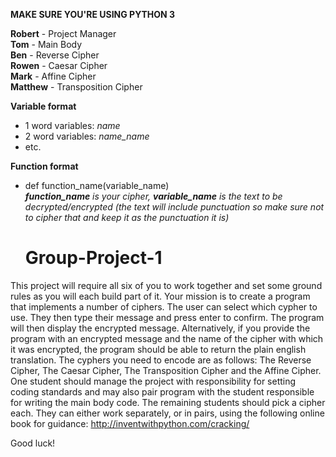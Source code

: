 **MAKE SURE YOU'RE USING PYTHON 3**  


**Robert** - Project Manager  
**Tom**     - Main Body  
**Ben**     - Reverse Cipher  
**Rowen**   - Caesar Cipher  
**Mark**    - Affine Cipher  
**Matthew** - Transposition Cipher  

**Variable format**  
- 1 word variables: *name*  
- 2 word variables: *name_name*  
- etc.  
  
  
**Function format**  
- def function_name(variable_name)  
***function_name** is your cipher, **variable_name** is the text to be decrypted/encrypted (the text will include punctuation so make sure not to cipher that and keep it as the punctuation it is)*
  
  
  
  # Group-Project-1
This project will require all six of you to work together and set some ground rules as you will each build part of it.
Your mission is to create a program that implements a number of ciphers.  The user can select which cypher to use.  They then type their message and press enter to confirm.  The program will then display the encrypted message.
Alternatively, if you provide the program with an encrypted message and the name of the cipher with which it was encrypted, the program should be able to return the plain english translation.
The cyphers you need to encode are as follows: The Reverse Cipher, The Caesar Cipher, The Transposition Cipher and the Affine Cipher.
One student should manage the project with responsibility for setting coding standards and may also pair program with the student responsible for writing the main body code.  The remaining students should pick a cipher each.  They can either work separately, or in pairs, using the following online book for guidance: http://inventwithpython.com/cracking/

Good luck!
